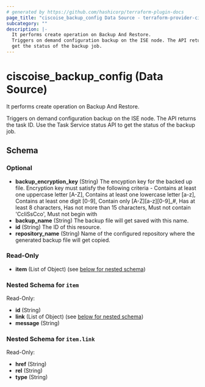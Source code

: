 ```yaml
---
# generated by https://github.com/hashicorp/terraform-plugin-docs
page_title: "ciscoise_backup_config Data Source - terraform-provider-ciscoise"
subcategory: ""
description: |-
  It performs create operation on Backup And Restore.
  Triggers on demand configuration backup on the ISE node. The API returns the task ID. Use the Task Service status API to
  get the status of the backup job.
---
```


# ciscoise_backup_config (Data Source)

It performs create operation on Backup And Restore.

Triggers on demand configuration backup on the ISE node. The API returns the task ID. Use the Task Service status API to
get the status of the backup job.



<!-- schema generated by tfplugindocs -->
## Schema

### Optional

- **backup_encryption_key** (String) The encyption key for the backed up file. Encryption key must satisfy the following criteria - Contains at least one uppercase letter [A-Z], Contains at least one lowercase letter [a-z], Contains at least one digit [0-9], Contain only [A-Z][a-z][0-9]_#, Has at least 8 characters, Has not more than 15 characters, Must not contain 'CcIiSsCco', Must not begin with
- **backup_name** (String) The backup file will get saved with this name.
- **id** (String) The ID of this resource.
- **repository_name** (String) Name of the configured repository where the generated backup file will get copied.

### Read-Only

- **item** (List of Object) (see [below for nested schema](#nestedatt--item))

<a id="nestedatt--item"></a>
### Nested Schema for `item`

Read-Only:

- **id** (String)
- **link** (List of Object) (see [below for nested schema](#nestedobjatt--item--link))
- **message** (String)

<a id="nestedobjatt--item--link"></a>
### Nested Schema for `item.link`

Read-Only:

- **href** (String)
- **rel** (String)
- **type** (String)


